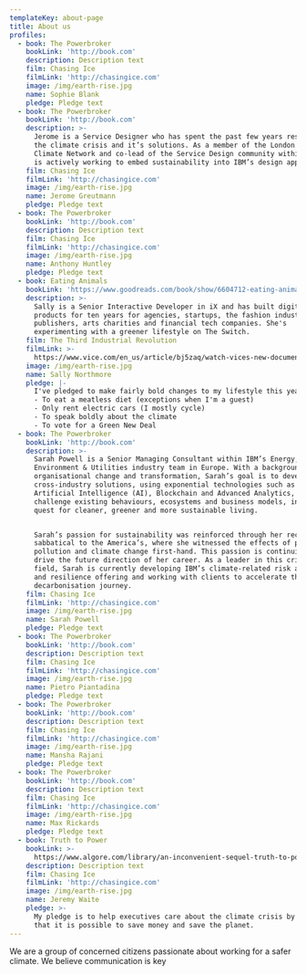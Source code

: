 ```yaml
---
templateKey: about-page
title: About us
profiles:
  - book: The Powerbroker
    bookLink: 'http://book.com'
    description: Description text
    film: Chasing Ice
    filmLink: 'http://chasingice.com'
    image: /img/earth-rise.jpg
    name: Sophie Blank
    pledge: Pledge text
  - book: The Powerbroker
    bookLink: 'http://book.com'
    description: >-
      Jerome is a Service Designer who has spent the past few years researching
      the climate crisis and it’s solutions. As a member of the London Design +
      Climate Network and co-lead of the Service Design community within IBM, he
      is actively working to embed sustainability into IBM’s design approach.
    film: Chasing Ice
    filmLink: 'http://chasingice.com'
    image: /img/earth-rise.jpg
    name: Jerome Greutmann
    pledge: Pledge text
  - book: The Powerbroker
    bookLink: 'http://book.com'
    description: Description text
    film: Chasing Ice
    filmLink: 'http://chasingice.com'
    image: /img/earth-rise.jpg
    name: Anthony Huntley
    pledge: Pledge text
  - book: Eating Animals
    bookLink: 'https://www.goodreads.com/book/show/6604712-eating-animals'
    description: >-
      Sally is a Senior Interactive Developer in iX and has built digital
      products for ten years for agencies, startups, the fashion industry,
      publishers, arts charities and financial tech companies. She's
      experimenting with a greener lifestyle on The Switch.
    film: The Third Industrial Revolution
    filmLink: >-
      https://www.vice.com/en_us/article/bj5zaq/watch-vices-new-documentary-the-third-industrial-revolution-a-radical-new-sharing-economy
    image: /img/earth-rise.jpg
    name: Sally Northmore
    pledge: |-
      I've pledged to make fairly bold changes to my lifestyle this year:
      - To eat a meatless diet (exceptions when I'm a guest)
      - Only rent electric cars (I mostly cycle)
      - To speak boldly about the climate
      - To vote for a Green New Deal
  - book: The Powerbroker
    bookLink: 'http://book.com'
    description: >-
      Sarah Powell is a Senior Managing Consultant within IBM’s Energy,
      Environment & Utilities industry team in Europe. With a background in
      organisational change and transformation, Sarah’s goal is to develop
      cross-industry solutions, using exponential technologies such as
      Artificial Intelligence (AI), Blockchain and Advanced Analytics, to
      challenge existing behaviours, ecosystems and business models, in the
      quest for cleaner, greener and more sustainable living.


      Sarah’s passion for sustainability was reinforced through her recent
      sabbatical to the America’s, where she witnessed the effects of plastic
      pollution and climate change first-hand. This passion is continuing to
      drive the future direction of her career. As a leader in this critical
      field, Sarah is currently developing IBM’s climate-related risk analysis
      and resilience offering and working with clients to accelerate their
      decarbonisation journey.
    film: Chasing Ice
    filmLink: 'http://chasingice.com'
    image: /img/earth-rise.jpg
    name: Sarah Powell
    pledge: Pledge text
  - book: The Powerbroker
    bookLink: 'http://book.com'
    description: Description text
    film: Chasing Ice
    filmLink: 'http://chasingice.com'
    image: /img/earth-rise.jpg
    name: Pietro Piantadina
    pledge: Pledge text
  - book: The Powerbroker
    bookLink: 'http://book.com'
    description: Description text
    film: Chasing Ice
    filmLink: 'http://chasingice.com'
    image: /img/earth-rise.jpg
    name: Mansha Rajani
    pledge: Pledge text
  - book: The Powerbroker
    bookLink: 'http://book.com'
    description: Description text
    film: Chasing Ice
    filmLink: 'http://chasingice.com'
    image: /img/earth-rise.jpg
    name: Max Rickards
    pledge: Pledge text
  - book: Truth to Power
    bookLink: >-
      https://www.algore.com/library/an-inconvenient-sequel-truth-to-power-a39b1050-d846-4b9e-a4e7-3b5fd6bb6b03
    description: Description text
    film: Chasing Ice
    filmLink: 'http://chasingice.com'
    image: /img/earth-rise.jpg
    name: Jeremy Waite
    pledge: >-
      My pledge is to help executives care about the climate crisis by showing
      that it is possible to save money and save the planet.
---
```


We are a group of concerned citizens passionate about working for a safer climate. We believe communication is key
